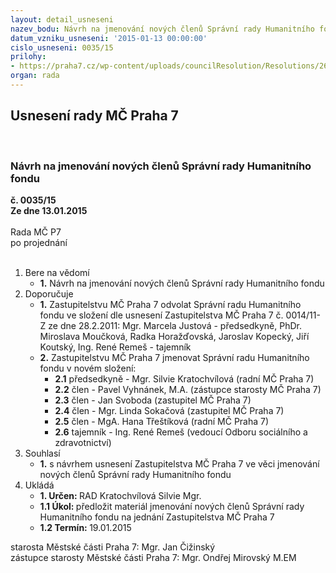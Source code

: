 ```yaml
---
layout: detail_usneseni
nazev_bodu: Návrh na jmenování nových členů Správní rady Humanitního fondu
datum_vzniku_usneseni: '2015-01-13 00:00:00'
cislo_usneseni: 0035/15
prilohy:
- https://praha7.cz/wp-content/uploads/councilResolution/Resolutions/26813/3-15-zm%c4%8d_sr_humanitn%c3%adho_fondu.doc
organ: rada
---
```

<div id="ucUsn_pList" class="usn">
	<span><h2>Usnesení rady MČ Praha 7 </h2>
<br></span><div class="standBody">
<span><h3>Návrh na jmenování nových členů Správní rady Humanitního fondu</h3></span><div class="center">
		<strong>č. 0035/15</strong><br>
	</div>
<div class="center">
		<strong>Ze dne 13.01.2015</strong><br><br>
	</div>Rada MČ P7<br> po projednání<br><br><ol>
<li>Bere na vědomí<ul><li>
<strong>1.</strong> Návrh na jmenování nových členů Správní rady Humanitního fondu</li></ul>
</li>
<li>Doporučuje<ul>
<li>
<strong>1.</strong> Zastupitelstvu MČ Praha 7 odvolat Správní radu Humanitního fondu ve složení dle usnesení Zastupitelstva MČ Praha 7 č. 0014/11-Z ze dne 28.2.2011: Mgr. Marcela Justová - předsedkyně, PhDr. Miroslava Moučková, Radka Horažďovská, Jaroslav Kopecký, Jiří Koutský, Ing. René Remeš - tajemník</li>
<li>
<strong>2.</strong> Zastupitelstvu MČ Praha 7 jmenovat Správní radu Humanitního fondu v novém složení:<ul>
<li>
<strong>2.1</strong> předsedkyně - Mgr. Silvie Kratochvílová (radní MČ Praha 7)</li>
<li>
<strong>2.2</strong> člen - Pavel Vyhnánek, M.A. (zástupce starosty MČ Praha 7)</li>
<li>
<strong>2.3</strong> člen - Jan Svoboda (zastupitel MČ Praha 7)</li>
<li>
<strong>2.4</strong> člen - Mgr. Linda Sokačová (zastupitel MČ Praha 7)</li>
<li>
<strong>2.5</strong> člen - MgA. Hana Třeštíková (radní MČ Praha 7)</li>
<li>
<strong>2.6</strong> tajemník - Ing. René Remeš (vedoucí Odboru sociálního a zdravotnictví)</li>
</ul>
</li>
</ul>
</li>
<li>Souhlasí<ul><li>
<strong>1.</strong> s návrhem usnesení Zastupitelstva MČ Praha 7 ve věci jmenování nových členů Správní rady Humanitního fondu      </li></ul>
</li>
<li>Ukládá<ul>
<li>
<strong>1. Určen: </strong>RAD Kratochvílová Silvie Mgr.</li>
<li>
<strong>1.1 Úkol: </strong>předložit materiál jmenování nových členů Správní rady Humanitního fondu na jednání Zastupitelstva MČ Praha 7</li>
<li>
<strong>1.2 Termín: </strong>19.01.2015</li>
</ul>
</li>
</ol>starosta Městské části Praha 7: Mgr. Jan Čižinský<br>zástupce starosty Městské části Praha 7: Mgr. Ondřej Mirovský M.EM 
</div>
</div>